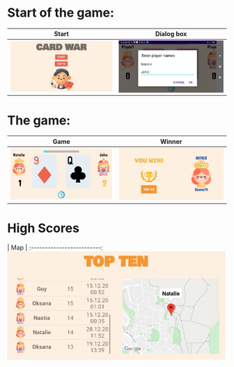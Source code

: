 # Start of the game: 

| Start                    | Dialog box               |      
:-------------------------:|:-------------------------:
![](screenshots/start.jpg)  | ![](screenshots/names.jpg)


# The game: 

| Game                     | Winner                   |      
:-------------------------:|:-------------------------:
![](screenshots/wargame.jpg)  | ![](screenshots/winner.jpg)

# High Scores 

| Map                     | 
:-------------------------:
![](screenshots/scoreboard.jpg)
